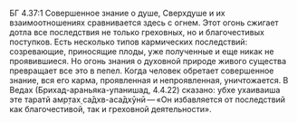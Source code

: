 БГ 4.37:1	Совершенное знание о душе, Сверхдуше и их взаимоотношениях сравнивается здесь с огнем. Этот огонь сжигает дотла все последствия не только греховных, но и благочестивых поступков. Есть несколько типов кармических последствий: созревающие, приносящие плоды, уже полученные и еще никак не проявившиеся. Но огонь знания о духовной природе живого существа превращает все это в пепел. Когда человек обретает совершенное знание, вся его карма, проявленная и непроявленная, уничтожается. В Ведах (Брихад-араньяка-упанишад, 4.4.22) сказано: убхе ухаиваиша эте таратй амр̣тах̣ са̄дхв-аса̄дхӯнӣ — «Он избавляется от последствий как благочестивой, так и греховной деятельности».
